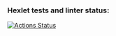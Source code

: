 ### Hexlet tests and linter status:
[![Actions Status](https://github.com/rogatin-av/java-project-72/actions/workflows/hexlet-check.yml/badge.svg)](https://github.com/rogatin-av/java-project-72/actions)